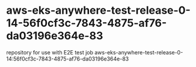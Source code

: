 # aws-eks-anywhere-test-release-0-14-56f0cf3c-7843-4875-af76-da03196e364e-83
repository for use with E2E test job aws-eks-anywhere-test-release-0-14:56f0cf3c-7843-4875-af76-da03196e364e-83
